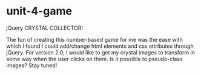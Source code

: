 # unit-4-game
jQuery
CRYSTAL COLLECTOR!

The fun of creating this number-based game for me was the ease with which I found I could add/change html elements and css attributes through jQuery. For version 2.0, I would like to get my crystal images to transform in some way when the user clicks on them. Is it possible to pseudo-class images? Stay tuned!
